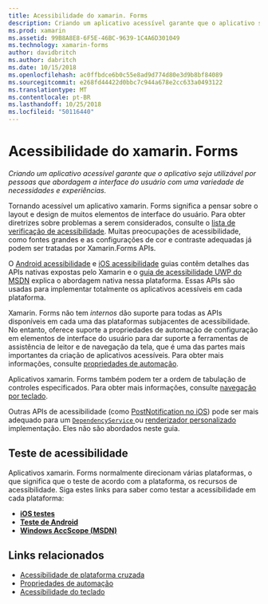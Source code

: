 ```yaml
---
title: Acessibilidade do xamarin. Forms
description: Criando um aplicativo acessível garante que o aplicativo seja utilizável por pessoas que abordagem a interface do usuário com uma variedade de necessidades e experiências.
ms.prod: xamarin
ms.assetid: 99B8A8E8-6F5E-46BC-9639-1C4A6D301049
ms.technology: xamarin-forms
author: davidbritch
ms.author: dabritch
ms.date: 10/15/2018
ms.openlocfilehash: ac0ffbdce6b0c55e8ad9d774d80e3d9b8bf84089
ms.sourcegitcommit: e268fd44422d0bbc7c944a678e2cc633a0493122
ms.translationtype: MT
ms.contentlocale: pt-BR
ms.lasthandoff: 10/25/2018
ms.locfileid: "50116440"
---
```

# <a name="xamarinforms-accessibility"></a>Acessibilidade do xamarin. Forms

_Criando um aplicativo acessível garante que o aplicativo seja utilizável por pessoas que abordagem a interface do usuário com uma variedade de necessidades e experiências._

Tornando acessível um aplicativo xamarin. Forms significa a pensar sobre o layout e design de muitos elementos de interface do usuário. Para obter diretrizes sobre problemas a serem considerados, consulte o [lista de verificação de acessibilidade](~/cross-platform/app-fundamentals/accessibility.md). Muitas preocupações de acessibilidade, como fontes grandes e as configurações de cor e contraste adequadas já podem ser tratadas por Xamarin.Forms APIs.

O [Android acessibilidade](~/android/app-fundamentals/accessibility.md) e [iOS acessibilidade](~/ios/app-fundamentals/accessibility.md) guias contêm detalhes das APIs nativas expostas pelo Xamarin e o [guia de acessibilidade UWP do MSDN](https://msdn.microsoft.com/windows/uwp/accessibility/basic-accessibility-information) explica o abordagem nativa nessa plataforma. Essas APIs são usadas para implementar totalmente os aplicativos acessíveis em cada plataforma.

Xamarin. Forms não tem *internos* dão suporte para todas as APIs disponíveis em cada uma das plataformas subjacentes de acessibilidade. No entanto, oferece suporte a propriedades de automação de configuração em elementos de interface do usuário para dar suporte a ferramentas de assistência de leitor e de navegação da tela, que é uma das partes mais importantes da criação de aplicativos acessíveis. Para obter mais informações, consulte [propriedades de automação](~/xamarin-forms/app-fundamentals/accessibility/automation-properties.md).

Aplicativos xamarin. Forms também podem ter a ordem de tabulação de controles especificados. Para obter mais informações, consulte [navegação por teclado](~/xamarin-forms/app-fundamentals/accessibility/keyboard.md).

Outras APIs de acessibilidade (como [PostNotification no iOS](~/ios/app-fundamentals/accessibility.md)) pode ser mais adequado para um [ `DependencyService` ](~/xamarin-forms/app-fundamentals/dependency-service/index.md) ou [renderizador personalizado](~/xamarin-forms/app-fundamentals/custom-renderer/index.md) implementação. Eles não são abordados neste guia.

## <a name="testing-accessibility"></a>Teste de acessibilidade

Aplicativos xamarin. Forms normalmente direcionam várias plataformas, o que significa que o teste de acordo com a plataforma, os recursos de acessibilidade. Siga estes links para saber como testar a acessibilidade em cada plataforma:

- [**iOS testes**](~/ios/app-fundamentals/accessibility.md)
- [**Teste de Android**](~/android/app-fundamentals/accessibility.md)
- [**Windows AccScope (MSDN)**](https://msdn.microsoft.com/library/windows/desktop/dn433239)

## <a name="related-links"></a>Links relacionados

- [Acessibilidade de plataforma cruzada](~/cross-platform/app-fundamentals/accessibility.md)
- [Propriedades de automação](~/xamarin-forms/app-fundamentals/accessibility/automation-properties.md)
- [Acessibilidade do teclado](~/xamarin-forms/app-fundamentals/accessibility/keyboard.md)
